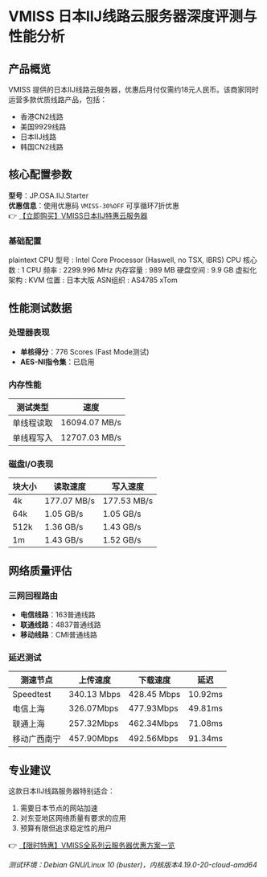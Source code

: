 # VMISS 日本IIJ线路云服务器深度评测与性能分析

## 产品概览
VMISS 提供的日本IIJ线路云服务器，优惠后月付仅需约18元人民币。该商家同时运营多款优质线路产品，包括：
- 香港CN2线路
- 美国9929线路
- 日本IIJ线路
- 韩国CN2线路

## 核心配置参数
**型号**：JP.OSA.IIJ.Starter  
**优惠信息**：使用优惠码 `VMISS-30%OFF` 可享循环7折优惠  
👉 [【立即购买】VMISS日本IIJ特惠云服务器](https://bit.ly/Vmiss)

### 基础配置
plaintext
CPU 型号          : Intel Core Processor (Haswell, no TSX, IBRS)
CPU 核心数        : 1
CPU 频率          : 2299.996 MHz
内存容量          : 989 MB
硬盘空间          : 9.9 GB
虚拟化架构        : KVM
位置              : 日本大阪
ASN组织           : AS4785 xTom

## 性能测试数据
### 处理器表现
- **单核得分**：776 Scores (Fast Mode测试)
- **AES-NI指令集**：已启用

### 内存性能
| 测试类型       | 速度          |
|----------------|---------------|
| 单线程读取     | 16094.07 MB/s |
| 单线程写入     | 12707.03 MB/s |

### 磁盘I/O表现
| 块大小 | 读取速度       | 写入速度       |
|--------|----------------|----------------|
| 4k     | 177.07 MB/s    | 177.53 MB/s    |
| 64k    | 1.05 GB/s      | 1.05 GB/s      |
| 512k   | 1.36 GB/s      | 1.43 GB/s      |
| 1m     | 1.43 GB/s      | 1.52 GB/s      |

## 网络质量评估
### 三网回程路由
- **电信线路**：163普通线路
- **联通线路**：4837普通线路
- **移动线路**：CMI普通线路

### 延迟测试
| 测速节点       | 上传速度    | 下载速度    | 延迟    |
|----------------|-------------|-------------|---------|
| Speedtest      | 340.13 Mbps | 428.45 Mbps | 10.92ms |
| 电信上海       | 326.07Mbps  | 477.93Mbps  | 49.81ms |
| 联通上海       | 257.32Mbps  | 462.34Mbps  | 71.08ms |
| 移动广西南宁   | 457.90Mbps  | 492.56Mbps  | 91.34ms |

## 专业建议
这款日本IIJ线路服务器特别适合：
1. 需要日本节点的网站加速
2. 对东亚地区网络质量有要求的应用
3. 预算有限但追求稳定性的用户

👉 [【限时特惠】VMISS全系列云服务器优惠方案一览](https://bit.ly/Vmiss)

*测试环境：Debian GNU/Linux 10 (buster)，内核版本4.19.0-20-cloud-amd64*